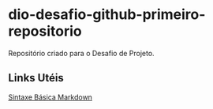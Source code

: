 # dio-desafio-github-primeiro-repositorio
Repositório criado para o Desafio de Projeto.

## Links Utéis
[Sintaxe Básica Markdown](https://www.markdownguide.org/basic-syntax/)
